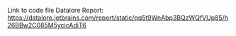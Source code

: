 Link to code file
Datalore Report: https://datalore.jetbrains.com/report/static/qq5t9WnAbp3BQzWQfVUp85/h26BBw2C085M5ycicAdiT6
